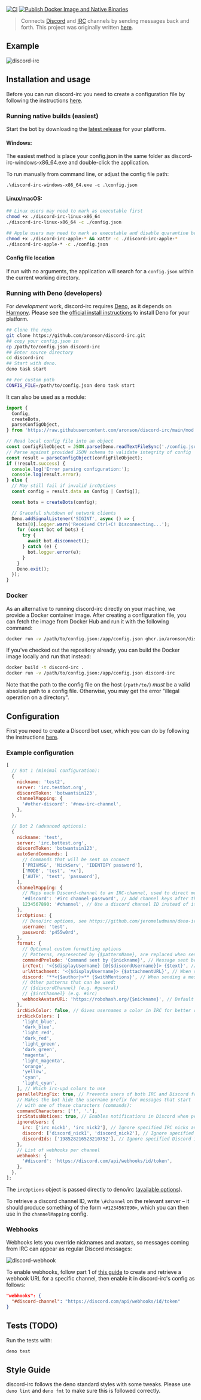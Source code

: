 [![CI](https://github.com/aronson/discord-irc/actions/workflows/ci.yaml/badge.svg)](https://github.com/aronson/discord-irc/actions/workflows/ci.yaml)
[![Publish Docker Image and Native Binaries](https://github.com/aronson/discord-irc/actions/workflows/build.yaml/badge.svg)](https://github.com/aronson/discord-irc/actions/workflows/build.yaml)

> Connects [Discord](https://discord.com/) and [IRC](https://www.ietf.org/rfc/rfc1459.txt) channels by sending messages
> back and forth.
> This project was originally written [here](https://github.com/reactiflux/discord-irc).

## Example

![discord-irc](http://i.imgur.com/oI6iCrf.gif)

## Installation and usage

Before you can run discord-irc you need to create a configuration file by following the instructions
[here](https://github.com/aronson/discord-irc#configuration).

### Running native builds (easiest)

Start the bot by downloading the [latest release](https://github.com/aronson/discord-irc/releases) for your platform.

#### Windows:

The easiest method is place your config.json in the same folder as discord-irc-windows-x86_64.exe and double-click the
application.

To run manually from command line, or adjust the config file path:

```batch
.\discord-irc-windows-x86_64.exe -c .\config.json
```

#### Linux/macOS:

```bash
## Linux users may need to mark as executable first
chmod +x ./discord-irc-linux-x86_64
./discord-irc-linux-x86_64 -c ./config.json

## Apple users may need to mark as executable and disable quarantine before running
chmod +x ./discord-irc-apple-* && xattr -c ./discord-irc-apple-*
./discord-irc-apple-* -c ./config.json
```

#### Config file location

If run with no arguments, the application will search for a `config.json` within the current working directory.

### Running with Deno (developers)

For _development_ work, discord-irc requires [Deno](https://deno.com), as it depends on
[Harmony](https://harmony.mod.land). Please see the
[official install instructions](https://deno.land/manual/getting_started/installation) to install Deno for your
platform.

```bash
## Clone the repo
git clone https://github.com/aronson/discord-irc.git
## copy your config.json in
cp /path/to/config.json discord-irc
## Enter source directory
cd discord-irc
## Start with deno.
deno task start

## For custom path
CONFIG_FILE=/path/to/config.json deno task start
```

It can also be used as a module:

```ts
import {
  Config,
  createBots,
  parseConfigObject,
} from 'https://raw.githubusercontent.com/aronson/discord-irc/main/mod.ts';

// Read local config file into an object
const configFileObject = JSON.parse(Deno.readTextFileSync('./config.json'));
// Parse against provided JSON schema to validate integrity of config
const result = parseConfigObject(configFileObject);
if (!result.success) {
  console.log('Error parsing configuration:');
  console.log(result.error);
} else {
  // May still fail if invalid ircOptions
  const config = result.data as Config | Config[];

  const bots = createBots(config);

  // Graceful shutdown of network clients
  Deno.addSignalListener('SIGINT', async () => {
    bots[0].logger.warn('Received Ctrl+C! Disconnecting...');
    for (const bot of bots) {
      try {
        await bot.disconnect();
      } catch (e) {
        bot.logger.error(e);
      }
    }
    Deno.exit();
  });
}
```

### Docker

As an alternative to running discord-irc directly on your machine, we provide a Docker container image. After creating a
configuration file, you can fetch the image from Docker Hub and run it with the following command:

```bash
docker run -v /path/to/config.json:/app/config.json ghcr.io/aronson/discord-irc
```

If you've checked out the repository already, you can build the Docker image locally and run that instead:

```bash
docker build -t discord-irc .
docker run -v /path/to/config.json:/app/config.json discord-irc
```

Note that the path to the config file on the host (`/path/to/`) _must_ be a valid absolute path to a config file.
Otherwise, you may get the error "illegal operation on a directory".

## Configuration

First you need to create a Discord bot user, which you can do by following the instructions
[here](https://github.com/reactiflux/discord-irc/wiki/Creating-a-discord-bot-&-getting-a-token).

### Example configuration

```js
[
  // Bot 1 (minimal configuration):
  {
    nickname: 'test2',
    server: 'irc.testbot.org',
    discordToken: 'botwantsin123',
    channelMapping: {
      '#other-discord': '#new-irc-channel',
    },
  },

  // Bot 2 (advanced options):
  {
    nickname: 'test',
    server: 'irc.bottest.org',
    discordToken: 'botwantsin123',
    autoSendCommands: [
      // Commands that will be sent on connect
      ['PRIVMSG', 'NickServ', 'IDENTIFY password'],
      ['MODE', 'test', '+x'],
      ['AUTH', 'test', 'password'],
    ],
    channelMapping: {
      // Maps each Discord-channel to an IRC-channel, used to direct messages to the correct place
      '#discord': '#irc channel-password', // Add channel keys after the channel name
      1234567890: '#channel', // Use a discord channel ID instead of its name (so you can rename it or to disambiguate)
    },
    ircOptions: {
      // Deno/irc options, see https://github.com/jeromeludmann/deno-irc/blob/main/API.md#options
      username: 'test',
      password: 'p455w0rd',
    },
    format: {
      // Optional custom formatting options
      // Patterns, represented by {$patternName}, are replaced when sending messages
      commandPrelude: 'Command sent by {$nickname}', // Message sent before a command
      ircText: '<{$displayUsername} [@{$discordUsername}]> {$text}', // When sending a message to IRC
      urlAttachment: '<{$displayUsername}> {$attachmentURL}', // When sending a Discord attachment to IRC
      discord: '**<{$author}>** {$withMentions}', // When sending a message to Discord
      // Other patterns that can be used:
      // {$discordChannel} (e.g. #general)
      // {$ircChannel} (e.g. #irc)
      webhookAvatarURL: 'https://robohash.org/{$nickname}', // Default avatar to use for webhook messages
    },
    ircNickColor: false, // Gives usernames a color in IRC for better readability (on by default)
    ircNickColors: [
      'light_blue',
      'dark_blue',
      'light_red',
      'dark_red',
      'light_green',
      'dark_green',
      'magenta',
      'light_magenta',
      'orange',
      'yellow',
      'cyan',
      'light_cyan',
    ], // Which irc-upd colors to use
    parallelPingFix: true, // Prevents users of both IRC and Discord from being mentioned in IRC when they speak in Discord (off by default)
    // Makes the bot hide the username prefix for messages that start
    // with one of these characters (commands):
    commandCharacters: ['!', '.'],
    ircStatusNotices: true, // Enables notifications in Discord when people join/part in the relevant IRC channel
    ignoreUsers: {
      irc: ['irc_nick1', 'irc_nick2'], // Ignore specified IRC nicks and do not send their messages to Discord.
      discord: ['discord_nick1', 'discord_nick2'], // Ignore specified Discord nicks and do not send their messages to IRC.
      discordIds: ['198528216523210752'], // Ignore specified Discord ids and do not send their messages to IRC.
    },
    // List of webhooks per channel
    webhooks: {
      '#discord': 'https://discord.com/api/webhooks/id/token',
    },
  },
];
```

The `ircOptions` object is passed directly to deno/irc
([available options](https://github.com/jeromeludmann/deno-irc/blob/main/API.md#options)).

To retrieve a discord channel ID, write `\#channel` on the relevant server – it should produce something of the form
`<#1234567890>`, which you can then use in the `channelMapping` config.

### Webhooks

Webhooks lets you override nicknames and avatars, so messages coming from IRC can appear as regular Discord messages:

![discord-webhook](http://i.imgur.com/lNeJIUI.jpg)

To enable webhooks, follow part 1 of
[this guide](https://support.discord.com/hc/en-us/articles/228383668-Intro-to-Webhooks) to create and retrieve a webhook
URL for a specific channel, then enable it in discord-irc's config as follows:

```json
"webhooks": {
  "#discord-channel": "https://discord.com/api/webhooks/id/token"
}
```

## Tests (TODO)

Run the tests with:

```bash
deno test
```

## Style Guide

discord-irc follows the deno standard styles with some tweaks. Please use `deno lint` and `deno fmt` to make sure this
is followed correctly.
